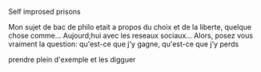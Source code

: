 Self improsed prisons

Mon sujet de bac de philo etait a propos du choix et de la liberte, quelque chose comme...
Aujourd;hui avec les reseaux sociaux...
Alors, posez vous vraiment la question: qu'est-ce que j'y gagne, qu'est-ce que j'y perds

prendre plein d'exemple et les digguer
